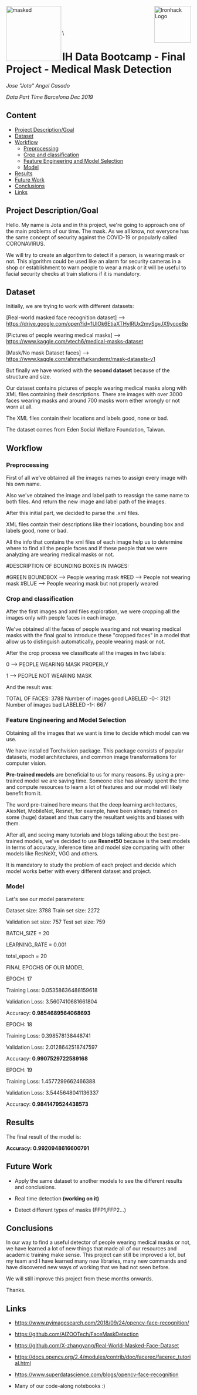 <img src="https://bit.ly/2VnXWr2" alt="Ironhack Logo" width="100" align="right"/>
<img src="https://encrypted-tbn0.gstatic.com/images?q=tbn%3AANd9GcTxJeCuB5k5HcKTOqvVG_-Te5_Uf11HwQRIeZAIeJGpdN9VC3Bo&usqp=CAU" alt="masked" width="150" align="left"/>



\
\
\
\




# IH Data Bootcamp - Final Project - Medical Mask Detection
*Jose "Jota" Angel Casado*

*Data Part Time Barcelona Dec 2019*


## Content
- [Project Description/Goal](#project_description)
- [Dataset](#dataset)
- [Workflow](#workflow)
    * [Preprocessing](#preprocessing)
    * [Crop and classification](#crop)
    * [Feature Engineering and Model Selection](#feature)
    * [Model](#model)
- [Results](#results)
- [Future Work](#fw)
- [Conclusions](#conc)
- [Links](#links)


<a name="project_description"></a>

## Project Description/Goal

Hello. My name is Jota and in this project, we're going to approach one of the main problems of our time. The mask. As we all know, not everyone has the same concept of security against the COVID-19 or popularly called CORONAVIRUS. 


We will try to create an algorithm to detect if a person, is wearing mask or not. This algorithm could be used like an alarm for security cameras in a shop or establishment to warn people to wear a mask or it will be useful to facial security checks at train stations if it is mandatory.


<a name="dataset"></a>

## Dataset

Initially, we are trying to work with different datasets:


   [Real-world masked face recognition dataset] --> https://drive.google.com/open?id=1UlOk6EtiaXTHylRUx2mySgvJX9ycoeBp



   [Pictures of people wearing medical masks] -->  https://www.kaggle.com/vtech6/medical-masks-dataset
   
   
  
   [Mask/No mask Dataset faces] -->  https://www.kaggle.com/ahmetfurkandemr/mask-datasets-v1
   
   
But finally we have worked with the **second dataset** because of the structure and size.
   
Our dataset contains pictures of people wearing medical masks along with XML files containing their descriptions.
There are images with over 3000 faces wearing masks and around 700 masks worn either wrongly or not worn at all. 

The XML files contain their locations and labels good, none or bad.

The dataset comes from Eden Social Welfare Foundation, Taiwan.


<a name="workflow"></a>

## Workflow


<a name="preproccesing"></a>

### Preprocessing

First of all we've obtained all the images names to assign every image with his own name.

Also we've obtained the image and label path to reassign the same name to both files. And return the new image and label path of the images.

After this initial part, we decided to parse the .xml files.

XML files contain their descriptions like their locations, bounding box and labels good, none or bad.

All the info that contains the xml files of each image help us to determine where to find all the people faces and if these people that we were analyzing are wearing medical masks or not.

#DESCRIPTION OF BOUNDING BOXES IN IMAGES:

#GREEN BOUNDBOX --> People wearing mask
#RED --> People not wearing mask
#BLUE --> People wearing mask but not properly weared


<a name="crop"></a>

### Crop and classification

After the first images and xml files exploration, we were cropping all the images only with people faces in each image.

We've obtained all the faces of people wearing and not wearing medical masks with the final goal to introduce these "cropped faces" in a model that allow us to distinguish automatically, people wearing mask or not.

After the crop process we classificate all the images in two labels:

0 --> PEOPLE WEARING MASK PROPERLY

1 --> PEOPLE NOT WEARING MASK

And the result was:

TOTAL OF FACES: 3788
Number of images good LABELED -0-: 3121
Number of images bad LABELED -1-: 667


<a name="feature"></a>

### Feature Engineering and Model Selection

Obtaining all the images that we want is time to decide which model can we use.

We have installed Torchvision package. This package consists of popular datasets, model architectures, and common image transformations for computer vision.

**Pre-trained models** are beneficial to us for many reasons. By using a pre-trained model we are saving time. Someone else has already spent the time and compute resources to learn a lot of features and our model will likely benefit from it.

The word pre-trained here means that the deep learning architectures, AlexNet, MobileNet, Resnet, for example, have been already trained on some (huge) dataset and thus carry the resultant weights and biases with them.

After all, and seeing many tutorials and blogs talking about the best pre-trained models, we've decided to use **Resnet50** because is the best models in terms of accuracy, inference time and model size comparing with other models like ResNeXt, VGG and others.

It is mandatory to study the problem of each project and decide which model works better with every different dataset and project.

<a name="model"></a>

### Model

Let's see our model parameters:

Dataset size:  3788
Train set size:  2272

Validation set size:  757
Test set size:  759

BATCH_SIZE = 20

LEARNING_RATE = 0.001

total_epoch = 20


FINAL EPOCHS OF OUR MODEL


EPOCH: 17 

Training Loss: 0.05358636488159618 

Validation Loss: 3.5607410681661804

Accuracy:  **0.9854689564068693**
            


EPOCH: 18  

Training Loss: 0.398578138448741  

Validation Loss: 2.0128642518747597  
            
Accuracy:  **0.9907529722589168**
            


EPOCH: 19 

Training Loss: 1.4577299662466388  
            
Validation Loss: 3.5445648041136337  
            
Accuracy:  **0.9841479524438573**



<a name="results"></a>

## Results

The final result of the model is:

**Accuracy: 0.9920948616600791**


<a name="fw"></a>

## Future Work

- Apply the same dataset to another models to see the different results and conclusions.


- Real time detection **(working on it)**


- Detect different types of masks (FFP1,FFP2...)


<a name="conc"></a>

## Conclusions

In our way to find a useful detector of people wearing medical masks or not, we have learned a lot of new things that made all of our resources and academic training make sense. This project can still be improved a lot, but my team and I have learned many new libraries, many new commands and have discovered new ways of working that we had not seen before.


We will still improve this project from these months onwards.


Thanks.


<a name="links"></a>

## Links


- https://www.pyimagesearch.com/2018/09/24/opencv-face-recognition/


- https://github.com/AIZOOTech/FaceMaskDetection


- https://github.com/X-zhangyang/Real-World-Masked-Face-Dataset


- https://docs.opencv.org/2.4/modules/contrib/doc/facerec/facerec_tutorial.html


- https://www.superdatascience.com/blogs/opencv-face-recognition


- Many of our code-along notebooks :)

